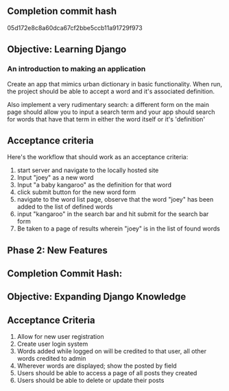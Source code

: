 ## Completion commit hash
05d172e8c8a60dca67cf2bbe5ccb11a91729f973

## Objective: Learning Django

### An introduction to making an application

Create an app that mimics urban dictionary in basic functionality. When run, the project should be able to accept a word and it's associated definition.

Also implement a very rudimentary search: a different form on the main page should allow you to input a search term and your app should search for words that have that term in either the word itself or it's 'definition'

## Acceptance criteria

Here's the workflow that should work as an acceptance criteria:

1. start server and navigate to the locally hosted site
2. Input "joey" as a new word
3. Input "a baby kangaroo" as the definition for that word
4. click submit button for the new word form
5. navigate to the word list page, observe that the word "joey" has been added to the list of defined words
6. input "kangaroo" in the search bar and hit submit for the search bar form
7. Be taken to a page of results wherein "joey" is in the list of found words


## Phase 2: New Features

## Completion Commit Hash:

## Objective: Expanding Django Knowledge

## Acceptance Criteria

1. Allow for new user registration
2. Create user login system
3. Words added while logged on will be credited to that user, all other words credited to admin
4. Wherever words are displayed; show the posted by field
5. Users should be able to access a page of all posts they created
6. Users should be able to delete or update their posts
